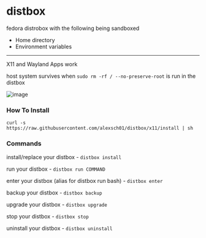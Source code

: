 # distbox

fedora distrobox with the following being sandboxed

- Home directory
- Environment variables
---

X11 and Wayland Apps work

host system survives when `sudo rm -rf / --no-preserve-root` is run in the distbox

![image](https://github.com/alexsch01/distbox/assets/5721147/93c4e810-bf76-4fde-b365-64a0140988b2)

### How To Install
```
curl -s https://raw.githubusercontent.com/alexsch01/distbox/x11/install | sh
```

### Commands
install/replace your distbox - `distbox install`

run your distbox - `distbox run COMMAND`

enter your distbox (alias for distbox run bash) - `distbox enter`

backup your distbox - `distbox backup`

upgrade your distbox - `distbox upgrade`

stop your distbox - `distbox stop`

uninstall your distbox - `distbox uninstall`
